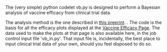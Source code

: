 The (very simple) python codelet vb.py is designed to perform a Bayesian analysis of vaccine efficacy from clinical trial data.

The analysis method is the one described in <a href=https://www.medrxiv.org/content/10.1101/2020.12.07.20244954v1>this preprint</a>. 
.
The code is the basis for all the efficacy plots displayed at the <a href=https://wordpress.cels.anl.gov/covid-vaccine-efficacy/>Vaccine Efficacy Page</a>. The data used to make the plots at that page is also available here, in the job control input file 'vb_in.py'. That input file is, incidentally, the best place to input clinical trial data of your own, should you feel disposed to do so.
